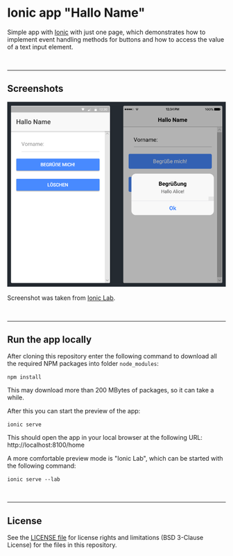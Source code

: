 # Ionic app "Hallo Name" #

Simple app with [Ionic](https://ionicframework.com) with just one page, which demonstrates how
to implement event handling methods for buttons and how to access the value of a text input element.

<br>

----
## Screenshots ##

![Screenshot taken from "Ionic Labs" (left: Android; right: iOS)](screenshot.png)

Screenshot was taken from [Ionic Lab](https://blog.ionicframework.com/ionic-lab/).

<br>

----
## Run the app locally ##

After cloning this repository enter the following command to download all the required NPM packages into folder `node_modules`:
````
npm install
````
This may download more than 200 MBytes of packages, so it can take a while.

After this you can start the preview of the app:
````
ionic serve
````
This should open the app in your local browser at the following URL: http://localhost:8100/home

A more comfortable preview mode is "Ionic Lab", which can be started with the following command:
````
ionic serve --lab
````

<br>

----
## License ##

See the [LICENSE file](LICENSE.md) for license rights and limitations (BSD 3-Clause License)
for the files in this repository.
